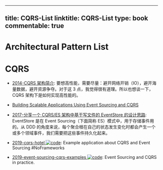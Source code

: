 
---
title: CQRS-List
linktitle: CQRS-List
type: book
commentable: true
---

# Architectural Pattern List

# CQRS

- [2014-CQRS 架构简介](https://www.cnblogs.com/netfocus/p/4055346.html): 要想高性能，需要尽量：避开网络开销（IO），避开海量数据，避开资源争夺。对于这 3 点，我觉得很有道理。所以也想谈一下，CQRS 架构下是如何实现高性能的。

- [Building Scalable Applications Using Event Sourcing and CQRS](https://medium.com/@ikem/event-sourcing-and-cqrs-a-look-at-kafka-e0c1b90d17d8#.bqrq7j3fa)

- [2017-分享一个 CQRS/ES 架构中基于写文件的 EventStore 的设计思路](https://blog.csdn.net/kxinyu/article/details/78140970): EventStore 是在 Event Sourcing（下面简称 ES）模式中，用于存储事件用的。从 DDD 的角度来说，每个聚合根在自己的状态发生变化时都会产生一个或多个领域事件，我们需要把这些事件持久化起来。

- [2019-cqrs-hotel ![code](https://martrix-usa.oss-accelerate.aliyuncs.com/logo/code.svg)](https://github.com/luontola/cqrs-hotel): Example application about CQRS and Event Sourcing #NoFrameworks

- [2019-event-sourcing-cqrs-examples ![code](https://martrix-usa.oss-accelerate.aliyuncs.com/logo/code.svg)](https://github.com/andreschaffer/event-sourcing-cqrs-examples): Event Sourcing and CQRS in practice.

    